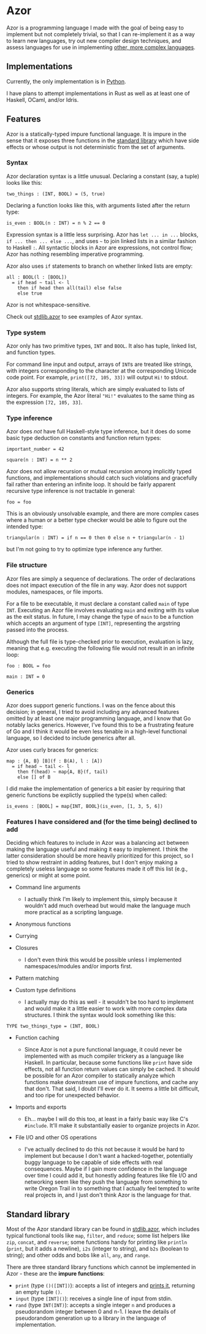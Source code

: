# Azor

Azor is a programming language I made with the goal of being easy to implement but not completely trivial,
so that I can re-implement it as a way to learn new languages, try out new compiler design techniques, and
assess languages for use in implementing [other, more complex languages](https://www.github.com/cstuartroe/teko).

## Implementations

Currently, the only implementation is in [Python](https://github.com/cstuartroe/py-azor).

I have plans to attempt implementations in Rust as well as at least one of Haskell, OCaml, and/or Idris.

## Features

Azor is a statically-typed impure functional language. It is impure in the sense that it exposes three functions 
in the [standard library](#standard-library) which have side effects or whose output is not deterministic from the
set of arguments.

### Syntax

Azor declaration syntax is a little unusual. Declaring a constant (say, a tuple) looks like this:

```
two_things : (INT, BOOL) = (5, true)
```

Declaring a function looks like this, with arguments listed after the return type:

```
is_even : BOOL(n : INT) = n % 2 == 0
```

Expression syntax is a little less surprising. Azor has `let ... in ...` blocks, `if ... then ... else ...`, and uses `~` to join linked lists
in a similar fashion to Haskell `:`. All syntactic blocks in Azor are expressions, not control flow; Azor has nothing resembling imperative
programming.

Azor also uses `if` statements to branch on whether linked lists are empty:

```
all : BOOL(l : [BOOL])
  = if head ~ tail <- l
    then if head then all(tail) else false
    else true
```

Azor is not whitespace-sensitive. 

Check out [stdlib.azor](stdlib.azor) to see examples of Azor syntax.

### Type system

Azor only has two primitive types, `INT` and `BOOL`. It also has tuple, linked list, and function types.

For command line input and output, arrays of `INT`s are treated like strings, with integers corresponding to the character at the corresponding
Unicode code point. For example, `print([72, 105, 33])` will output `Hi!` to stdout.

Azor also supports string literals, which are simply evaluated to lists of integers. For example, the Azor literal `"Hi!"` evaluates to the
same thing as the expression `[72, 105, 33]`.

### Type inference

Azor does *not* have full Haskell-style type inference, but it does do some basic type deduction
on constants and function return types:

```
important_number = 42

square(n : INT) = n ** 2
```

Azor does not allow recursion or mutual recursion among implicitly typed functions, and implementations
should catch such violations and gracefully fail rather than entering an infinite loop. It should be
fairly apparent recursive type inference is not tractable in general:

```
foo = foo
```

This is an obviously unsolvable example, and there are more complex cases where a human or a better type checker would
be able to figure out the intended type:

```
triangular(n : INT) = if n == 0 then 0 else n + triangular(n - 1)
```

but I'm not going to try to optimize type inference any further.

### File structure

Azor files are simply a sequence of declarations. The order of declarations does not impact execution of the file in any way. 
Azor does not support modules, namespaces, or file imports.

For a file to be executable, it must declare a constant called `main` of type `INT`. Executing an Azor file involves evaluating `main` and
exiting with its value as the exit status. In future, I may change the type of `main` to be a function which accepts an argument of type
`[INT]`, representing the argstring passed into the process.

Although the full file is type-checked prior to execution, evaluation is lazy, meaning that e.g. executing the following file would not
result in an infinite loop:

```
foo : BOOL = foo

main : INT = 0
```

### Generics

Azor does support generic functions. I was on the fence about this decision; in general, I tried to avoid including any advanced features
omitted by at least one major programming language, and I know that Go notably lacks generics. However, I've found this to be a frustrating
feature of Go and I think it would be even less tenable in a high-level functional language, so I decided to include generics after all.

Azor uses curly braces for generics:

```
map : {A, B} [B](f : B(A), l : [A])
  = if head ~ tail <- l
    then f(head) ~ map{A, B}(f, tail)
    else [] of B
```

I did make the implementation of generics a bit easier by requiring that generic functions be explictly supplied the type(s) when called:

```
is_evens : [BOOL] = map{INT, BOOL}(is_even, [1, 3, 5, 6])
```

### Features I have considered and (for the time being) declined to add

Deciding which features to include in Azor was a balancing act between making the language useful and making it easy to implement. 
I think the latter consideration should be more heavily prioritized for this project, so I tried to show restraint in adding features,
but I don't enjoy making a completely useless language so some features made it off this list (e.g., generics) or might at some point.

* Command line arguments
  * I actually think I'm likely to implement this, simply because it wouldn't add much overhead but would make the language
    much more practical as a scripting language.

* Anonymous functions

* Currying

* Closures
  * I don't even think this would be possible unless I implemented namespaces/modules and/or imports first.

* Pattern matching

* Custom type definitions
  * I actually may do this as well - it wouldn't be too hard to implement and would make it a little easier to work with more complex
    data structures. I think the syntax would look something like this:

```
TYPE two_things_type = (INT, BOOL)
```

* Function caching
  * Since Azor is not a pure functional language, it could never be implemented with as much compiler trickery as a language like Haskell. In
    particular, because some functions like `print` have side effects, not all function return values can simply be cached. It should be 
    possible for an Azor compiler to statically analyze which functions make downstream use of impure functions, and cache any that don't. That
    said, I doubt I'll ever do it. It seems a little bit difficult, and too ripe for unexpected behavior.

* Imports and exports
  * Eh... maybe I will do this too, at least in a fairly basic way like C's `#include`. It'll make it substantially easier to organize projects
    in Azor.

* File I/O and other OS operations
  * I've actually declined to do this not because it would be hard to implement but because I don't want a hacked-together, potentially
    buggy language to be capable of side effects with real consequences. Maybe if I gain more confidence in the language over time I could
    add it, but honestly adding features like file I/O and networking seem like they push the language from something to write Oregon Trail
    in to something that I actually feel tempted to write real projects in, and I just don't think Azor is the language for that.


## Standard library

Most of the Azor standard library can be found in [stdlib.azor](stdlib.azor), which includes typical functional tools like `map`, `filter`,
and `reduce`; some list helpers like `zip`, `concat`, and `reverse`; some functions handy for printing like `println` (`print`, but it adds a newline),
`i2s` (integer to string), and `b2s` (boolean to string); and other odds and bobs like `all`, `any`, and `range`.

There are three standard library functions which cannot be implemented in Azor - these are the **impure functions**:

* `print` (type `()([INT])`): accepts a list of integers and [prints it](#type-system), returning an empty tuple `()`.
* `input` (type `[INT]()`): receives a single line of input from stdin.
* `rand` (type `INT(INT)`): accepts a single integer `n` and produces a pseudorandom integer between 0 and n-1. I leave the details of
  pseudorandom generation up to a library in the language of implementation.
